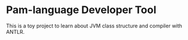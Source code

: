 # Pam-language Developer Tool

This is a toy project to learn about JVM class structure and compiler with ANTLR.
